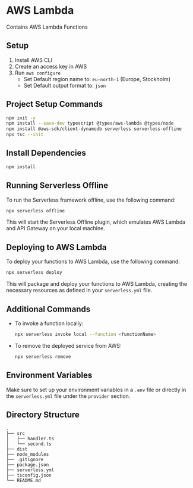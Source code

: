 # AWS Lambda

Contains AWS Lambda Functions

## Setup

1. Install AWS CLI
2. Create an access key in AWS
3. Run `aws configure`
   - Set Default region name to: `eu-north-1` (Europe, Stockholm)
   - Set Default output format to: `json`

## Project Setup Commands

```sh
npm init -y
npm install --save-dev typescript @types/aws-lambda @types/node
npm install @aws-sdk/client-dynamodb serverless serverless-offline
npx tsc --init
```

## Install Dependencies

```sh
npm install
```

## Running Serverless Offline

To run the Serverless framework offline, use the following command:

```sh
npx serverless offline
```

This will start the Serverless Offline plugin, which emulates AWS Lambda and API Gateway on your local machine.

## Deploying to AWS Lambda

To deploy your functions to AWS Lambda, use the following command:

```sh
npx serverless deploy
```

This will package and deploy your functions to AWS Lambda, creating the necessary resources as defined in your `serverless.yml` file.

## Additional Commands

- To invoke a function locally:

  ```sh
  npx serverless invoke local --function <functionName>
  ```

- To remove the deployed service from AWS:

  ```sh
  npx serverless remove
  ```

## Environment Variables

Make sure to set up your environment variables in a `.env` file or directly in the `serverless.yml` file under the `provider` section.

## Directory Structure

```
.
├── src
│   ├── handler.ts
│   └── second.ts
├── dist
├── node_modules
├── .gitignore
├── package.json
├── serverless.yml
├── tsconfig.json
└── README.md
```


